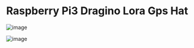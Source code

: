 # Raspberry Pi3 Dragino Lora Gps Hat 

![image](https://user-images.githubusercontent.com/24932503/149503437-8610e8af-3ec7-4310-a3a0-e5392af5eacd.png)

![image](https://user-images.githubusercontent.com/24932503/149527261-e99eecd0-7534-4941-90d8-20daec61698d.png)
